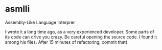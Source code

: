 # asmlli
Assembly-Like Language Interprer

I wrote it a long time ago, as a very experienced developer. Some parts of its code can drive you crazy. Be careful opening the source code. I found it among his files. After 15 minutes of refactoring, commit that)
